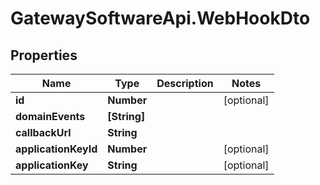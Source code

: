 # GatewaySoftwareApi.WebHookDto

## Properties
Name | Type | Description | Notes
------------ | ------------- | ------------- | -------------
**id** | **Number** |  | [optional] 
**domainEvents** | **[String]** |  | 
**callbackUrl** | **String** |  | 
**applicationKeyId** | **Number** |  | [optional] 
**applicationKey** | **String** |  | [optional] 


